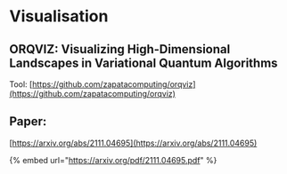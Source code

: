# Visualisation

## ORQVIZ: Visualizing High-Dimensional Landscapes in Variational Quantum Algorithms

Tool: [https://github.com/zapatacomputing/orqviz](https://github.com/zapatacomputing/orqviz)

## Paper:

[https://arxiv.org/abs/2111.04695](https://arxiv.org/abs/2111.04695)

{% embed url="https://arxiv.org/pdf/2111.04695.pdf" %}
